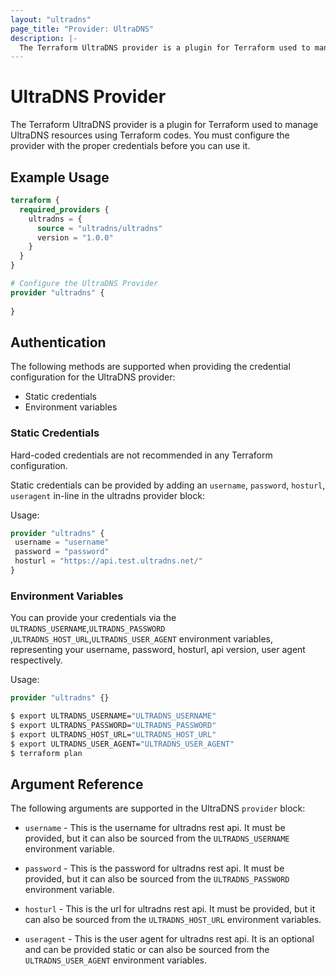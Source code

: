 ```yaml
---
layout: "ultradns"
page_title: "Provider: UltraDNS"
description: |-
  The Terraform UltraDNS provider is a plugin for Terraform used to manage UltraDNS resources using Terraform codes. You must configure the provider with the proper credentials before you can use it.
---
```


# UltraDNS Provider

The Terraform UltraDNS provider is a plugin for Terraform used to manage UltraDNS resources using Terraform codes. You must configure the provider with the proper credentials before you can use it.

## Example Usage

```terraform
terraform {
  required_providers {
    ultradns = {
      source = "ultradns/ultradns"
      version = "1.0.0"
    }
  }
}

# Configure the UltraDNS Provider
provider "ultradns" {
  
}
```
## Authentication
The following methods are supported when providing the credential configuration for the UltraDNS provider:

- Static credentials
- Environment variables

### Static Credentials
Hard-coded credentials are not recommended in any Terraform configuration.

Static credentials can be provided by adding an `username`, `password`, `hosturl`, `useragent`
in-line in the ultradns provider block:

Usage:

```terraform
provider "ultradns" {
 username = "username"
 password = "password"
 hosturl = "https://api.test.ultradns.net/"
}
```

### Environment Variables

You can provide your credentials via the `ULTRADNS_USERNAME`,`ULTRADNS_PASSWORD` ,`ULTRADNS_HOST_URL`,`ULTRADNS_USER_AGENT` environment variables, representing your username, password, hosturl, api version, user agent respectively.

Usage:

```terraform
provider "ultradns" {}
```

```sh
$ export ULTRADNS_USERNAME="ULTRADNS_USERNAME"
$ export ULTRADNS_PASSWORD="ULTRADNS_PASSWORD"
$ export ULTRADNS_HOST_URL="ULTRADNS_HOST_URL"
$ export ULTRADNS_USER_AGENT="ULTRADNS_USER_AGENT"
$ terraform plan
```

## Argument Reference

 The following arguments are supported in the UltraDNS
 `provider` block:

* `username` - This is the username for ultradns rest api. It must be provided, but
  it can also be sourced from the `ULTRADNS_USERNAME` environment variable.

* `password` - This is the password for ultradns rest api. It must be provided, but
  it can also be sourced from the `ULTRADNS_PASSWORD` environment variable.

* `hosturl` - This is the url for ultradns rest api. It must be provided, but
  it can also be sourced from the `ULTRADNS_HOST_URL` environment variables.

* `useragent` - This is the user agent for ultradns rest api. It is an optional and can be provided static or 
  can also be sourced from the `ULTRADNS_USER_AGENT` environment variables.
